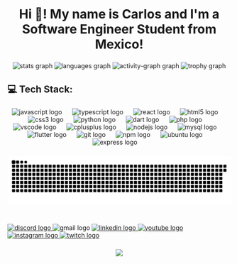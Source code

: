 <br clear="both">

<h1 align="center">Hi 👋! My name is Carlos and I'm a Software Engineer Student from Mexico!</h1>

###

<div align="center">
  <img src="https://github-readme-stats.vercel.app/api?username=ikabeee&hide_title=false&hide_rank=true&show_icons=true&include_all_commits=true&count_private=true&disable_animations=false&theme=github_dark&locale=fr&hide_border=false" height="150" alt="stats graph"  />
  <img src="https://github-readme-stats.vercel.app/api/top-langs?username=ikabeee&locale=fr&hide_title=false&layout=compact&card_width=320&langs_count=5&theme=github_dark&hide_border=false" height="151" alt="languages graph"  />
  <img src="https://github-readme-activity-graph.vercel.app/graph?username=ikabeee&theme=github-dark&area=true&hide_border=false&radius=0" height="200" alt="activity-graph graph"  />
  <img src="https://github-profile-trophy.vercel.app?username=ikabeee&column=4&row=1&margin-w=3&theme=dark_dimmed" height="150" alt="trophy graph"  />
</div>

###

<h2 align="left">💻 Tech Stack:</h2>

###

<div align="center">
  <img src="https://cdn.jsdelivr.net/gh/devicons/devicon/icons/javascript/javascript-original.svg" height="39" alt="javascript logo"  />
  <img width="15" />
  <img src="https://cdn.jsdelivr.net/gh/devicons/devicon/icons/typescript/typescript-original.svg" height="39" alt="typescript logo"  />
  <img width="15" />
  <img src="https://cdn.jsdelivr.net/gh/devicons/devicon/icons/react/react-original.svg" height="39" alt="react logo"  />
  <img width="15" />
  <img src="https://cdn.jsdelivr.net/gh/devicons/devicon/icons/html5/html5-original.svg" height="39" alt="html5 logo"  />
  <img width="15" />
  <img src="https://cdn.jsdelivr.net/gh/devicons/devicon/icons/css3/css3-original.svg" height="39" alt="css3 logo"  />
  <img width="15" />
  <img src="https://cdn.jsdelivr.net/gh/devicons/devicon/icons/python/python-original.svg" height="39" alt="python logo"  />
  <img width="15" />
  <img src="https://cdn.jsdelivr.net/gh/devicons/devicon/icons/dart/dart-plain-wordmark.svg" height="39" alt="dart logo"  />
  <img width="15" />
  <img src="https://cdn.jsdelivr.net/gh/devicons/devicon/icons/php/php-original.svg" height="39" alt="php logo"  />
  <img width="15" />
  <img src="https://cdn.jsdelivr.net/gh/devicons/devicon/icons/vscode/vscode-original.svg" height="39" alt="vscode logo"  />
  <img width="15" />
  <img src="https://cdn.jsdelivr.net/gh/devicons/devicon/icons/cplusplus/cplusplus-plain.svg" height="39" alt="cplusplus logo"  />
  <img width="15" />
  <img src="https://cdn.jsdelivr.net/gh/devicons/devicon/icons/nodejs/nodejs-plain-wordmark.svg" height="39" alt="nodejs logo"  />
  <img width="15" />
  <img src="https://cdn.jsdelivr.net/gh/devicons/devicon/icons/mysql/mysql-original-wordmark.svg" height="39" alt="mysql logo"  />
  <img width="15" />
  <img src="https://cdn.jsdelivr.net/gh/devicons/devicon/icons/flutter/flutter-original.svg" height="39" alt="flutter logo"  />
  <img width="15" />
  <img src="https://cdn.jsdelivr.net/gh/devicons/devicon/icons/git/git-plain.svg" height="39" alt="git logo"  />
  <img width="15" />
  <img src="https://cdn.jsdelivr.net/gh/devicons/devicon/icons/npm/npm-original-wordmark.svg" height="39" alt="npm logo"  />
  <img width="15" />
  <img src="https://upload.wikimedia.org/wikipedia/commons/thumb/9/9e/UbuntuCoF.svg/2048px-UbuntuCoF.svg.png" height="39" alt="ubuntu logo"  />
  <img width="15" />
  <img src="https://www.peanutsquare.com/wp-content/uploads/2024/04/Express.png" height="39" alt="express logo"  />
  <img width="15" />
</div>

###

<img src="https://raw.githubusercontent.com/ikabeee/ikabeee/output/snake.svg" alt="Snake animation" />

###

<br clear="both">

<div align="left">
  <a href="ikabeee" target="_blank">
    <img src="https://img.shields.io/static/v1?message=Discord&logo=discord&label=ikabeee&color=7289DA&logoColor=white&labelColor=&style=for-the-badge" height="35" alt="discord logo"  />
  </a>
  <img src="https://img.shields.io/static/v1?message=Gmail&logo=gmail&label=carlglz30@gmail.com&color=D14836&logoColor=white&labelColor=&style=for-the-badge" height="35" alt="gmail logo"  />
  <a href="https://www.linkedin.com/in/carlglzm/" target="_blank">
    <img src="https://img.shields.io/static/v1?message=LinkedIn&logo=linkedin&label=&color=0077B5&logoColor=white&labelColor=&style=for-the-badge" height="35" alt="linkedin logo"  />
  </a>
  <a href="https://www.youtube.com/@ikabeee" target="_blank">
    <img src="https://img.shields.io/static/v1?message=Youtube&logo=youtube&label=&color=FF0000&logoColor=white&labelColor=&style=for-the-badge" height="35" alt="youtube logo"  />
  </a>
  <a href="https://www.instagram.com/carlglzm/" target="_blank">
    <img src="https://img.shields.io/static/v1?message=Instagram&logo=instagram&label=&color=E4405F&logoColor=white&labelColor=&style=for-the-badge" height="35" alt="instagram logo"  />
  </a>
  <a href="https://www.twitch.tv/ikabeee" target="_blank">
    <img src="https://img.shields.io/static/v1?message=Twitch&logo=twitch&label=&color=9146FF&logoColor=white&labelColor=&style=for-the-badge" height="35" alt="twitch logo"  />
  </a>
</div>

###

<div align="center">
  <img src="https://profile-counter.glitch.me/ikabeee/count.svg?"  />
</div>

###
